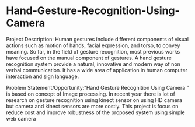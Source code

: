 # Hand-Gesture-Recognition-Using-Camera
Project Description: Human gestures include different components of visual actions such as motion of hands, facial expression, and torso, to convey meaning. So far, in the field of gesture recognition, most previous works have focused on the manual component of gestures. A hand gesture recognition system provide a natural, innovative and modern way of non verbal communication. It has a wide area of application in human computer interaction and sign language.





Problem Statement/Opportunity:“Hand Gesture Recognition Using Camera ” is based on concept of Image processing. In recent year there is lot of research on gesture recognition using kinect sensor on using HD camera but camera and kinect sensors are more costly. This project is focus on reduce cost and improve robustness of the proposed system using simple web camera
